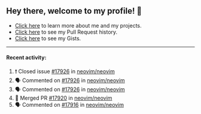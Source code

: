 ## Hey there, welcome to my profile! 👋

- [Click here](https://seandewar.github.io/) to learn more about me and my projects.
- [Click here](https://github.com/search?p=1&q=author%3Aseandewar+is%3Apr) to see my Pull Request history.
- [Click here](https://gist.github.com/seandewar) to see my Gists.

---

#### Recent activity:

<!--START_SECTION:activity-->
1. ❗️ Closed issue [#17926](https://github.com/neovim/neovim/issues/17926) in [neovim/neovim](https://github.com/neovim/neovim)
2. 🗣 Commented on [#17926](https://github.com/neovim/neovim/issues/17926) in [neovim/neovim](https://github.com/neovim/neovim)
3. 🗣 Commented on [#17926](https://github.com/neovim/neovim/issues/17926) in [neovim/neovim](https://github.com/neovim/neovim)
4. 🎉 Merged PR [#17920](https://github.com/neovim/neovim/pull/17920) in [neovim/neovim](https://github.com/neovim/neovim)
5. 🗣 Commented on [#17916](https://github.com/neovim/neovim/issues/17916) in [neovim/neovim](https://github.com/neovim/neovim)
<!--END_SECTION:activity-->
